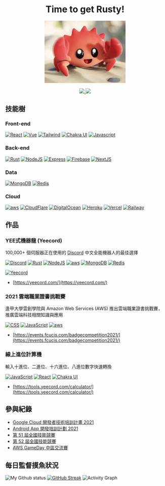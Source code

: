<h1 align="center">
  Time to get Rusty!
</h1>
<p align="center">
  <img src="img/rust.gif" width="256" alt="Rust Happy Crab"/>
</p>

<p align="center">
  <a href="https://discord.gg/yeecord">
    <img src="https://img.shields.io/badge/Discord-5865F2?style=for-the-badge&logo=discord&logoColor=white">
  </a>
  <a href="mailto:kane@yeecord.com">
    <img src="https://img.shields.io/badge/Gmail-D14836?style=for-the-badge&logo=gmail&logoColor=white">
  </a>
</p>

## 技能樹

### Front-end

[![React](https://img.shields.io/badge/React-20232A?style=for-the-badge&logo=react&logoColor=61DAFB)](#)
[![Vue](https://img.shields.io/badge/Vue.js-35495E?style=for-the-badge&logo=vuedotjs&logoColor=4FC08D)](#)
[![Tailwind](https://img.shields.io/badge/Tailwind_CSS-38B2AC?style=for-the-badge&logo=tailwind-css&logoColor=white)](#)
[![Chakra UI](https://img.shields.io/badge/Chakra--UI-319795?style=for-the-badge&logo=chakra-ui&logoColor=white)](#)
[![Javascript](https://img.shields.io/badge/JavaScript-323330?style=for-the-badge&logo=javascript&logoColor=F7DF1E)](#)

### Back-end

[![Rust](https://img.shields.io/badge/Rust-black?style=for-the-badge&logo=rust&logoColor=#E57324)](#)
[![NodeJS](https://img.shields.io/badge/Node.js-339933?style=for-the-badge&logo=nodedotjs&logoColor=white)](#)
[![Express](https://img.shields.io/badge/Express.js-000000?style=for-the-badge&logo=express&logoColor=white)](#)
[![Firebase](https://img.shields.io/badge/firebase-ffca28?style=for-the-badge&logo=firebase&logoColor=black)](#)
[![NextJS](https://img.shields.io/badge/next.js-000000?style=for-the-badge&logo=nextdotjs&logoColor=white)](#)

### Data

[![MongoDB](https://img.shields.io/badge/MongoDB-4EA94B?style=for-the-badge&logo=mongodb&logoColor=white)](#)
[![Redis](https://img.shields.io/badge/redis-%23DD0031.svg?&style=for-the-badge&logo=redis&logoColor=white)](#)

### Cloud

[![aws](https://img.shields.io/badge/Amazon_AWS-FF9900?style=for-the-badge&logo=amazonaws&logoColor=white)](#)
[![CloudFlare](https://img.shields.io/badge/Cloudflare-F38020?style=for-the-badge&logo=Cloudflare&logoColor=white)](#)
[![DigitalOcean](https://img.shields.io/badge/Digital_Ocean-0080FF?style=for-the-badge&logo=DigitalOcean&logoColor=white)](#)
[![Heroku](https://img.shields.io/badge/Heroku-430098?style=for-the-badge&logo=heroku&logoColor=white)](#)
[![Vercel](https://img.shields.io/badge/Vercel-000000?style=for-the-badge&logo=vercel&logoColor=white)](#)
[![Railway](https://img.shields.io/badge/Railway-131415?style=for-the-badge&logo=railway&logoColor=white)](#)

## 作品

### YEE式機器龍 (Yeecord)

100,000+ 個伺服器正在使用的
[Discord](https://discord.com) 中文全能機器人的最佳選擇

[![Discord](https://img.shields.io/badge/Discord-5865F2?style=for-the-badge&logo=discord&logoColor=white)](#)
[![Rust](https://img.shields.io/badge/Rust-000000?style=for-the-badge&logo=rust&logoColor=white)](#)
[![NodeJS](https://img.shields.io/badge/Node.js-339933?style=for-the-badge&logo=nodedotjs&logoColor=white)](#)
[![aws](https://img.shields.io/badge/Amazon_AWS-FF9900?style=for-the-badge&logo=amazonaws&logoColor=white)](#)
[![MongoDB](https://img.shields.io/badge/MongoDB-4EA94B?style=for-the-badge&logo=mongodb&logoColor=white)](#)
[![Redis](https://img.shields.io/badge/redis-%23DD0031.svg?&style=for-the-badge&logo=redis&logoColor=white)](#)

[![Yeecord](https://discord.com/api/guilds/600363644991176822/widget.png?style=banner2)](https://discord.gg/yeecord)

- [https://yeecord.com/](https://yeecord.com/)

### 2021 雲端職業證書挑戰賽

逢甲大學雲創學院與 Amazon Web Services (AWS) 推出雲端職業證書挑戰賽，推廣雲端科技相關知識與應用

[![CSS](https://img.shields.io/badge/CSS3-1572B6?style=for-the-badge&logo=css3&logoColor=white)](#)
[![JavaScript](https://img.shields.io/badge/JavaScript-323330?style=for-the-badge&logo=javascript&logoColor=F7DF1E)](#)
[![aws](https://img.shields.io/badge/Amazon_AWS-FF9900?style=for-the-badge&logo=amazonaws&logoColor=white)](#)

- [https://events.fcucis.com/badgecompetition2021/](https://events.fcucis.com/badgecompetition2021/)

### 線上進位計算機

輸入十進位、二進位、十六進位、八進位數字快速轉換

[![JavaScript](https://img.shields.io/badge/JavaScript-323330?style=for-the-badge&logo=javascript&logoColor=F7DF1E)](#)
[![React](https://img.shields.io/badge/React-20232A?style=for-the-badge&logo=react&logoColor=61DAFB)](#)
[![Chakra UI](https://img.shields.io/badge/Chakra--UI-319795?style=for-the-badge&logo=chakra-ui&logoColor=white)](#)

- [https://tools.yeecord.com/calculator/](https://tools.yeecord.com/calculator/)

## 參與紀錄

- [Google Cloud 開發者技術培訓計畫 2021](https://events.withgoogle.com/cloud-study-jam-2021-twhk/)
- [Android App 開發培訓計劃 2021](https://events.withgoogle.com/android-study-jam-twhk-2021/)
- [第 51 屆全國技能競賽](https://skillsweek.wdasec.gov.tw/skillsweek/)
- [第 52 屆全國技能競賽](https://skillsweek.wdasec.gov.tw/skillsweek/)
- [AWS GameDay 中區交流賽](https://www.iecs.fcu.edu.tw/news/AWS%20GameDay中區交流賽/)

## 每日監督摸魚狀況

![My Github status](https://github-readme-stats.vercel.app/api?username=Gary50613&count_private=true&show_icons=true&theme=radical)
[![GitHub Streak](http://github-readme-streak-stats.herokuapp.com?user=Gary50613&theme=dark&hide_border=true)](https://git.io/streak-stats)
![Activity Graph](http://activity-graph.herokuapp.com/graph?username=Gary50613&bg_color=161B22&color=4fff67&line=4fff67&point=ffffff&area=true&hide_border=true)

